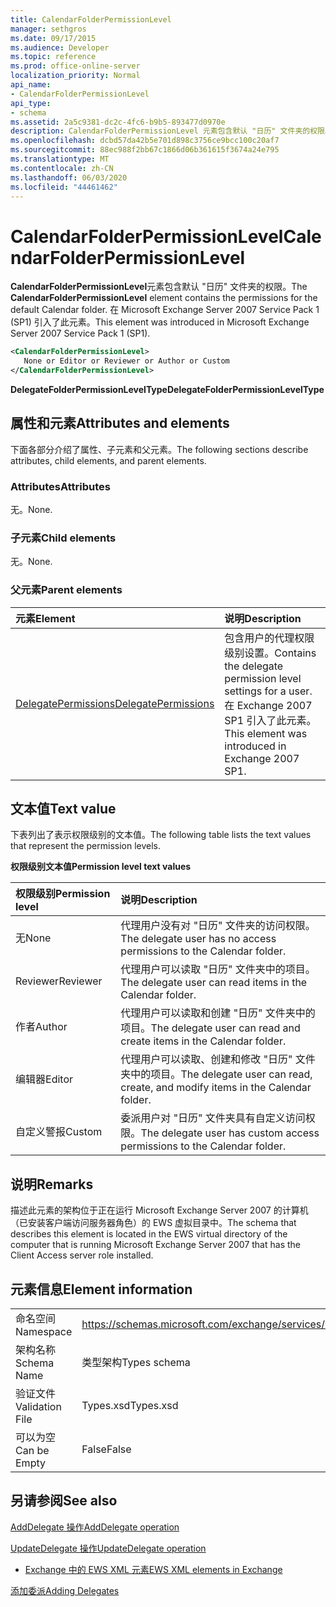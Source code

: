 ```yaml
---
title: CalendarFolderPermissionLevel
manager: sethgros
ms.date: 09/17/2015
ms.audience: Developer
ms.topic: reference
ms.prod: office-online-server
localization_priority: Normal
api_name:
- CalendarFolderPermissionLevel
api_type:
- schema
ms.assetid: 2a5c9381-dc2c-4fc6-b9b5-893477d0970e
description: CalendarFolderPermissionLevel 元素包含默认 "日历" 文件夹的权限。 在 Microsoft Exchange Server 2007 Service Pack 1 (SP1) 引入了此元素。
ms.openlocfilehash: dcbd57da42b5e701d898c3756ce9bcc100c20af7
ms.sourcegitcommit: 88ec988f2bb67c1866d06b361615f3674a24e795
ms.translationtype: MT
ms.contentlocale: zh-CN
ms.lasthandoff: 06/03/2020
ms.locfileid: "44461462"
---
```

# <a name="calendarfolderpermissionlevel"></a><span data-ttu-id="8acc5-104">CalendarFolderPermissionLevel</span><span class="sxs-lookup"><span data-stu-id="8acc5-104">CalendarFolderPermissionLevel</span></span>

<span data-ttu-id="8acc5-105">**CalendarFolderPermissionLevel**元素包含默认 "日历" 文件夹的权限。</span><span class="sxs-lookup"><span data-stu-id="8acc5-105">The **CalendarFolderPermissionLevel** element contains the permissions for the default Calendar folder.</span></span> <span data-ttu-id="8acc5-106">在 Microsoft Exchange Server 2007 Service Pack 1 (SP1) 引入了此元素。</span><span class="sxs-lookup"><span data-stu-id="8acc5-106">This element was introduced in Microsoft Exchange Server 2007 Service Pack 1 (SP1).</span></span> 
  
```xml
<CalendarFolderPermissionLevel>
   None or Editor or Reviewer or Author or Custom
</CalendarFolderPermissionLevel>
```

 <span data-ttu-id="8acc5-107">**DelegateFolderPermissionLevelType**</span><span class="sxs-lookup"><span data-stu-id="8acc5-107">**DelegateFolderPermissionLevelType**</span></span>
## <a name="attributes-and-elements"></a><span data-ttu-id="8acc5-108">属性和元素</span><span class="sxs-lookup"><span data-stu-id="8acc5-108">Attributes and elements</span></span>

<span data-ttu-id="8acc5-109">下面各部分介绍了属性、子元素和父元素。</span><span class="sxs-lookup"><span data-stu-id="8acc5-109">The following sections describe attributes, child elements, and parent elements.</span></span>
  
### <a name="attributes"></a><span data-ttu-id="8acc5-110">Attributes</span><span class="sxs-lookup"><span data-stu-id="8acc5-110">Attributes</span></span>

<span data-ttu-id="8acc5-111">无。</span><span class="sxs-lookup"><span data-stu-id="8acc5-111">None.</span></span>
  
### <a name="child-elements"></a><span data-ttu-id="8acc5-112">子元素</span><span class="sxs-lookup"><span data-stu-id="8acc5-112">Child elements</span></span>

<span data-ttu-id="8acc5-113">无。</span><span class="sxs-lookup"><span data-stu-id="8acc5-113">None.</span></span>
  
### <a name="parent-elements"></a><span data-ttu-id="8acc5-114">父元素</span><span class="sxs-lookup"><span data-stu-id="8acc5-114">Parent elements</span></span>

|<span data-ttu-id="8acc5-115">**元素**</span><span class="sxs-lookup"><span data-stu-id="8acc5-115">**Element**</span></span>|<span data-ttu-id="8acc5-116">**说明**</span><span class="sxs-lookup"><span data-stu-id="8acc5-116">**Description**</span></span>|
|:-----|:-----|
|[<span data-ttu-id="8acc5-117">DelegatePermissions</span><span class="sxs-lookup"><span data-stu-id="8acc5-117">DelegatePermissions</span></span>](delegatepermissions.md) <br/> |<span data-ttu-id="8acc5-118">包含用户的代理权限级别设置。</span><span class="sxs-lookup"><span data-stu-id="8acc5-118">Contains the delegate permission level settings for a user.</span></span> <span data-ttu-id="8acc5-119">在 Exchange 2007 SP1 引入了此元素。</span><span class="sxs-lookup"><span data-stu-id="8acc5-119">This element was introduced in Exchange 2007 SP1.</span></span>  <br/> |
   
## <a name="text-value"></a><span data-ttu-id="8acc5-120">文本值</span><span class="sxs-lookup"><span data-stu-id="8acc5-120">Text value</span></span>

<span data-ttu-id="8acc5-121">下表列出了表示权限级别的文本值。</span><span class="sxs-lookup"><span data-stu-id="8acc5-121">The following table lists the text values that represent the permission levels.</span></span>
  
<span data-ttu-id="8acc5-122">**权限级别文本值**</span><span class="sxs-lookup"><span data-stu-id="8acc5-122">**Permission level text values**</span></span>

|<span data-ttu-id="8acc5-123">**权限级别**</span><span class="sxs-lookup"><span data-stu-id="8acc5-123">**Permission level**</span></span>|<span data-ttu-id="8acc5-124">**说明**</span><span class="sxs-lookup"><span data-stu-id="8acc5-124">**Description**</span></span>|
|:-----|:-----|
|<span data-ttu-id="8acc5-125">无</span><span class="sxs-lookup"><span data-stu-id="8acc5-125">None</span></span>  <br/> |<span data-ttu-id="8acc5-126">代理用户没有对 "日历" 文件夹的访问权限。</span><span class="sxs-lookup"><span data-stu-id="8acc5-126">The delegate user has no access permissions to the Calendar folder.</span></span>  <br/> |
|<span data-ttu-id="8acc5-127">Reviewer</span><span class="sxs-lookup"><span data-stu-id="8acc5-127">Reviewer</span></span>  <br/> |<span data-ttu-id="8acc5-128">代理用户可以读取 "日历" 文件夹中的项目。</span><span class="sxs-lookup"><span data-stu-id="8acc5-128">The delegate user can read items in the Calendar folder.</span></span>  <br/> |
|<span data-ttu-id="8acc5-129">作者</span><span class="sxs-lookup"><span data-stu-id="8acc5-129">Author</span></span>  <br/> |<span data-ttu-id="8acc5-130">代理用户可以读取和创建 "日历" 文件夹中的项目。</span><span class="sxs-lookup"><span data-stu-id="8acc5-130">The delegate user can read and create items in the Calendar folder.</span></span>  <br/> |
|<span data-ttu-id="8acc5-131">编辑器</span><span class="sxs-lookup"><span data-stu-id="8acc5-131">Editor</span></span>  <br/> |<span data-ttu-id="8acc5-132">代理用户可以读取、创建和修改 "日历" 文件夹中的项目。</span><span class="sxs-lookup"><span data-stu-id="8acc5-132">The delegate user can read, create, and modify items in the Calendar folder.</span></span>  <br/> |
|<span data-ttu-id="8acc5-133">自定义警报</span><span class="sxs-lookup"><span data-stu-id="8acc5-133">Custom</span></span>  <br/> |<span data-ttu-id="8acc5-134">委派用户对 "日历" 文件夹具有自定义访问权限。</span><span class="sxs-lookup"><span data-stu-id="8acc5-134">The delegate user has custom access permissions to the Calendar folder.</span></span>  <br/> |
   
## <a name="remarks"></a><span data-ttu-id="8acc5-135">说明</span><span class="sxs-lookup"><span data-stu-id="8acc5-135">Remarks</span></span>

<span data-ttu-id="8acc5-136">描述此元素的架构位于正在运行 Microsoft Exchange Server 2007 的计算机（已安装客户端访问服务器角色）的 EWS 虚拟目录中。</span><span class="sxs-lookup"><span data-stu-id="8acc5-136">The schema that describes this element is located in the EWS virtual directory of the computer that is running Microsoft Exchange Server 2007 that has the Client Access server role installed.</span></span>
  
## <a name="element-information"></a><span data-ttu-id="8acc5-137">元素信息</span><span class="sxs-lookup"><span data-stu-id="8acc5-137">Element information</span></span>

|||
|:-----|:-----|
|<span data-ttu-id="8acc5-138">命名空间</span><span class="sxs-lookup"><span data-stu-id="8acc5-138">Namespace</span></span>  <br/> |https://schemas.microsoft.com/exchange/services/2006/types  <br/> |
|<span data-ttu-id="8acc5-139">架构名称</span><span class="sxs-lookup"><span data-stu-id="8acc5-139">Schema Name</span></span>  <br/> |<span data-ttu-id="8acc5-140">类型架构</span><span class="sxs-lookup"><span data-stu-id="8acc5-140">Types schema</span></span>  <br/> |
|<span data-ttu-id="8acc5-141">验证文件</span><span class="sxs-lookup"><span data-stu-id="8acc5-141">Validation File</span></span>  <br/> |<span data-ttu-id="8acc5-142">Types.xsd</span><span class="sxs-lookup"><span data-stu-id="8acc5-142">Types.xsd</span></span>  <br/> |
|<span data-ttu-id="8acc5-143">可以为空</span><span class="sxs-lookup"><span data-stu-id="8acc5-143">Can be Empty</span></span>  <br/> |<span data-ttu-id="8acc5-144">False</span><span class="sxs-lookup"><span data-stu-id="8acc5-144">False</span></span>  <br/> |
   
## <a name="see-also"></a><span data-ttu-id="8acc5-145">另请参阅</span><span class="sxs-lookup"><span data-stu-id="8acc5-145">See also</span></span>



[<span data-ttu-id="8acc5-146">AddDelegate 操作</span><span class="sxs-lookup"><span data-stu-id="8acc5-146">AddDelegate operation</span></span>](adddelegate-operation.md)
  
[<span data-ttu-id="8acc5-147">UpdateDelegate 操作</span><span class="sxs-lookup"><span data-stu-id="8acc5-147">UpdateDelegate operation</span></span>](updatedelegate-operation.md)


- [<span data-ttu-id="8acc5-148">Exchange 中的 EWS XML 元素</span><span class="sxs-lookup"><span data-stu-id="8acc5-148">EWS XML elements in Exchange</span></span>](ews-xml-elements-in-exchange.md)


[<span data-ttu-id="8acc5-149">添加委派</span><span class="sxs-lookup"><span data-stu-id="8acc5-149">Adding Delegates</span></span>](https://msdn.microsoft.com/library/3a744150-66a3-4a13-9433-793603ba5038%28Office.15%29.aspx)

